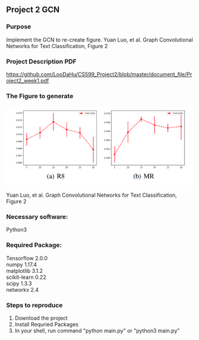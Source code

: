 ## Project 2 GCN 

### Purpose

Implement the GCN to re-create figure. Yuan Luo, et al. Graph Convolutional Networks for Text Classification, Figure 2

### Project Description PDF

https://github.com/LooDaHu/CS599_Project2/blob/master/document_file/Project2_week1.pdf

### The Figure to generate

![avatar](https://github.com/LooDaHu/CS599_Project2/blob/master/document_file/Graph_Convolutional_Networks_for_Text_Classification_figure2.png?raw=true)

Yuan Luo, et al. Graph Convolutional Networks for Text Classification, Figure 2



### Necessary software: 
 Python3
### Required Package: 
  Tensorflow 2.0.0 <br>
  numpy 1.17.4 <br>
  matplotlib 3.1.2 <br>
  scikit-learn 0.22 <br>
  scipy 1.3.3 <br>
  networkx 2.4 <br>

### Steps to reproduce
1. Download the project 
2. Install Requried Packages 
3. In your shell, run command "python main.py" or "python3 main.py"
